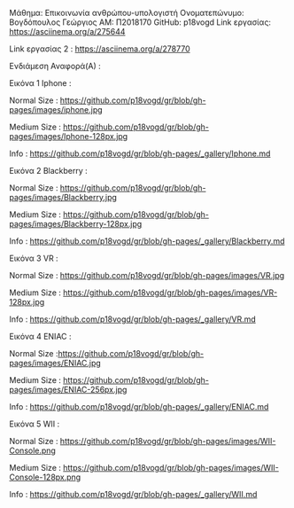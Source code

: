 Μάθημα: Επικοινωνία ανθρώπου-υπολογιστή
Ονοματεπώνυμο: Βογδόπουλος Γεώργιος
ΑΜ: Π2018170
GitHub: p18vogd
Link εργασίας: https://asciinema.org/a/275644


Link εργασίας 2 : https://asciinema.org/a/278770


Ενδιάμεση Αναφορά(Α) : 
  
  
  
   Εικόνα 1 Iphone :
   
   
   Normal Size : https://github.com/p18vogd/gr/blob/gh-pages/images/iphone.jpg
   
   Medium Size : https://github.com/p18vogd/gr/blob/gh-pages/images/Iphone-128px.jpg
  
   Info : https://github.com/p18vogd/gr/blob/gh-pages/_gallery/Iphone.md
   
   
   Εικόνα 2 Blackberry :
   
   
   Normal Size : https://github.com/p18vogd/gr/blob/gh-pages/images/Blackberry.jpg
   
   Medium Size : https://github.com/p18vogd/gr/blob/gh-pages/images/Blackberry-128px.jpg
   
   Info : https://github.com/p18vogd/gr/blob/gh-pages/_gallery/Blackberry.md
   
  
  
  Εικόνα 3 VR :
  
  
   Normal Size : https://github.com/p18vogd/gr/blob/gh-pages/images/VR.jpg
   
   Medium Size : https://github.com/p18vogd/gr/blob/gh-pages/images/VR-128px.jpg
   
   Info : https://github.com/p18vogd/gr/blob/gh-pages/_gallery/VR.md
   
   
   Εικόνα 4 ENIAC :
   
   
   Normal Size :https://github.com/p18vogd/gr/blob/gh-pages/images/ENIAC.jpg
   
   Medium Size : https://github.com/p18vogd/gr/blob/gh-pages/images/ENIAC-256px.jpg
   
   Info : https://github.com/p18vogd/gr/blob/gh-pages/_gallery/ENIAC.md
   
   
   Εικόνα 5 WII :
   
   
   Normal Size : https://github.com/p18vogd/gr/blob/gh-pages/images/WII-Console.png
   
   Medium Size : https://github.com/p18vogd/gr/blob/gh-pages/images/WII-Console-128px.png
   
   Info : https://github.com/p18vogd/gr/blob/gh-pages/_gallery/WII.md
   
   
   
      
